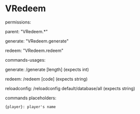 # VRedeem

permissions:

 parent: "VRedeem.*"
 
 generate: "VRedeem.generate"
 
 redeem: "VRedeem.redeem"


commands-usages:
 
 generate: /generate [length] (expects int)

 redeem: /redeem [code] (expects string)

 reloadconfig: /reloadconfig default/database/all (expects string)



commands placeholders:
    
    {player}: player's name